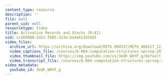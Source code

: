 ```yaml
---
content_type: resource
description: ''
file: null
parent_uid: null
resourcetype: Video
title: Activation Records and Stacks (8:41)
uid: cc260980-2a51-f685-313a-ba4a613d7e55
video_files:
  archive_url: https://archive.org/download/MIT6.004S17/MIT6_004S17_12-02-02_300k.mp4
  video_captions_file: /courses/6-004-computation-structures-spring-2017/13f33515c8e559118f6d2cd7639afb3d_3eQh_W8YF_g.vtt
  video_thumbnail_file: https://img.youtube.com/vi/3eQh_W8YF_g/default.jpg
  video_transcript_file: /courses/6-004-computation-structures-spring-2017/d4311b49999d02e15f7727eabe895ebd_3eQh_W8YF_g.pdf
video_metadata:
  youtube_id: 3eQh_W8YF_g
---
```

